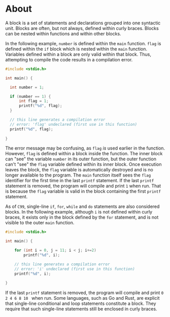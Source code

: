 # About

A block is a set of statements and declarations grouped into one syntactic unit.
Blocks are often, but not always, defined within curly braces.
Blocks can be nested within functions and within other blocks.

In the following example, `number` is defined within the `main` function.
`flag` is defined within the `if` block which is nested within the `main` function.
Variables defined within a block are only valid within that block.
Thus, attempting to compile the code results in a compilation error.

```c
#include <stdio.h>

int main() {

  int number = 1;

  if (number == 1) {
      int flag = 1;
      printf("%d", flag);
  }

  // this line generates a compilation error
  // error: 'flag' undeclared (first use in this function)
  printf("%d", flag);
    
}
```

The error message may be confusing, as `flag` _is_ used earlier in the function.
However, `flag` is defined within a block inside the function.
The inner block can "see" the variable `number` in its outer function, but the outer function can't "see" the `flag` variable defined within its inner block.
Once execution leaves the block, the `flag` variable is automatically destroyed and is no longer available to the program.
The `main` function itself sees the `flag` identifier for the first time in the last `printf` statement.
If the last `printf` statement is removed, the program will compile and print `1` when run.
That is because the `flag` variable is valid in the block containing the first `printf` statement.

As of `C99`, single-line `if`, `for`, `while` and `do` statements are also considered blocks.
In the following example, although `i` is not defined within curly braces, it exists only in the block defined by the `for` statement, and is not visible to the outer `main` function.

```c
#include <stdio.h>

int main() {

    for (int i = 0, j = 11; i < j; i+=2)
        printf("%d", i);

    // this line generates a compilation error
    // error: 'i' undeclared (first use in this function)
    printf("%d", i);
    
}
```

If the last `printf` statement is removed, the program will compile and print `0 2 4 6 8 10 ` when run.
Some languages, such as Go and Rust, are explicit that single-line conditional and loop statements constitute a block.
They require that such single-line statements still be enclosed in curly braces.
